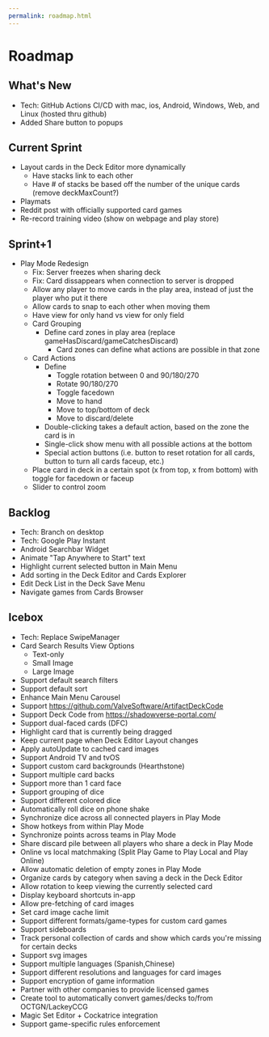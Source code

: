 ```yaml
---
permalink: roadmap.html
---
```


# Roadmap

## What's New
- Tech: GitHub Actions CI/CD with mac, ios, Android, Windows, Web, and Linux (hosted thru github)
- Added Share button to popups

## Current Sprint
- Layout cards in the Deck Editor more dynamically
  - Have stacks link to each other
  - Have # of stacks be based off the number of the unique cards (remove deckMaxCount?)
- Playmats
- Reddit post with officially supported card games
- Re-record training video (show on webpage and play store)

## Sprint+1
- Play Mode Redesign
  - Fix: Server freezes when sharing deck
  - Fix: Card dissappears when connection to server is dropped
  - Allow any player to move cards in the play area, instead of just the player who put it there
  - Allow cards to snap to each other when moving them
  - Have view for only hand vs view for only field
  - Card Grouping
    - Define card zones in play area (replace gameHasDiscard/gameCatchesDiscard)
      - Card zones can define what actions are possible in that zone
  - Card Actions
    - Define
      - Toggle rotation between 0 and 90/180/270
      - Rotate 90/180/270
      - Toggle facedown
      - Move to hand
      - Move to top/bottom of deck
      - Move to discard/delete
    - Double-clicking takes a default action, based on the zone the card is in
    - Single-click show menu with all possible actions at the bottom
    - Special action buttons (i.e. button to reset rotation for all cards, button to turn all cards faceup, etc.)
  - Place card in deck in a certain spot (x from top, x from bottom) with toggle for facedown or faceup
  - Slider to control zoom

## Backlog
- Tech: Branch on desktop
- Tech: Google Play Instant
- Android Searchbar Widget
- Animate "Tap Anywhere to Start" text
- Highlight current selected button in Main Menu
- Add sorting in the Deck Editor and Cards Explorer
- Edit Deck List in the Deck Save Menu
- Navigate games from Cards Browser

## Icebox
- Tech: Replace SwipeManager
- Card Search Results View Options
  - Text-only
  - Small Image
  - Large Image
- Support default search filters
- Support default sort
- Enhance Main Menu Carousel
- Support https://github.com/ValveSoftware/ArtifactDeckCode
- Support Deck Code from https://shadowverse-portal.com/
- Support dual-faced cards (DFC)
- Highlight card that is currently being dragged
- Keep current page when Deck Editor Layout changes
- Apply autoUpdate to cached card images
- Support Android TV and tvOS
- Support custom card backgrounds (Hearthstone)
- Support multiple card backs
- Support more than 1 card face
- Support grouping of dice
- Support different colored dice
- Automatically roll dice on phone shake
- Synchronize dice across all connected players in Play Mode
- Show hotkeys from within Play Mode
- Synchronize points across teams in Play Mode
- Share discard pile between all players who share a deck in Play Mode
- Online vs local matchmaking (Split Play Game to Play Local and Play Online)
- Allow automatic deletion of empty zones in Play Mode
- Organize cards by category when saving a deck in the Deck Editor
- Allow rotation to keep viewing the currently selected card
- Display keyboard shortcuts in-app
- Allow pre-fetching of card images
- Set card image cache limit
- Support different formats/game-types for custom card games
- Support sideboards
- Track personal collection of cards and show which cards you're missing for certain decks
- Support svg images
- Support multiple languages (Spanish,Chinese)
- Support different resolutions and languages for card images
- Support encryption of game information
- Partner with other companies to provide licensed games
- Create tool to automatically convert games/decks to/from OCTGN/LackeyCCG
- Magic Set Editor + Cockatrice integration
- Support game-specific rules enforcement

